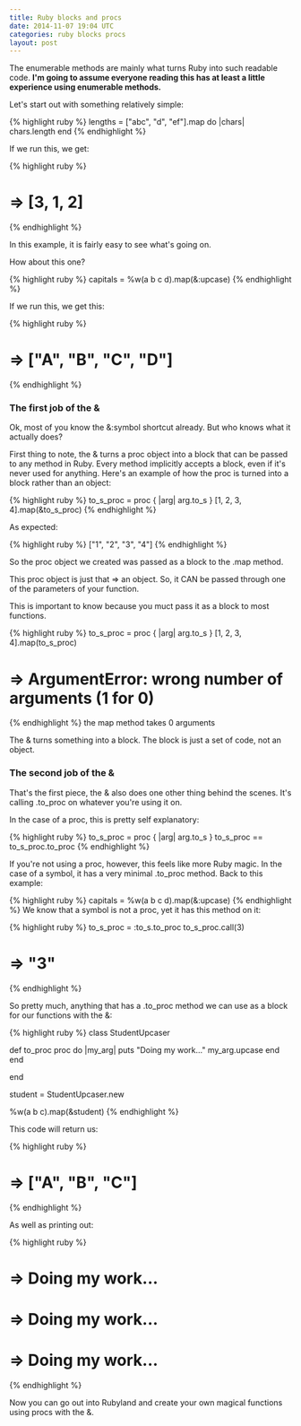 ```yaml
---
title: Ruby blocks and procs
date: 2014-11-07 19:04 UTC
categories: ruby blocks procs
layout: post
---
```

The enumerable methods are mainly what turns Ruby into such readable code. **I'm going to assume everyone reading this has at least a little experience using enumerable methods.**

Let's start out with something relatively simple:

{% highlight ruby %}
lengths = ["abc", "d", "ef"].map do |chars|
  chars.length
end
{% endhighlight %}

If we run this, we get:

{% highlight ruby %}
# => [3, 1, 2]
{% endhighlight %}

In this example, it is fairly easy to see what's going on.

How about this one?

{% highlight ruby %}
capitals = %w(a b c d).map(&:upcase)
{% endhighlight %}

If we run this, we get this:

{% highlight ruby %}
# => ["A", "B", "C", "D"]
{% endhighlight %}

### The first job of the &

Ok, most of you know the &:symbol shortcut already.
But who knows what it actually does?

First thing to note, the & turns a proc object into a block that can be passed to any method in Ruby.
Every method implicitly accepts a block, even if it's never used for anything.
Here's an example of how the proc is turned into a block rather than an object:

{% highlight ruby %}
to_s_proc = proc { |arg| arg.to_s }
[1, 2, 3, 4].map(&to_s_proc)
{% endhighlight %}

As expected:

{% highlight ruby %}
["1", "2", "3", "4"]
{% endhighlight %}

So the proc object we created was passed as a block to the .map method.

This proc object is just that => an object. So, it CAN be passed through one of the parameters of your function.

This is important to know because you muct pass it as a block to most functions.

{% highlight ruby %}
to_s_proc = proc { |arg| arg.to_s }
[1, 2, 3, 4].map(to_s_proc)

# => ArgumentError: wrong number of arguments (1 for 0)
{% endhighlight %}
the map method takes 0 arguments

The & turns something into a block. The block is just a set of code, not an object.

### The second job of the &

That's the first piece, the & also does one other thing behind the scenes.
It's calling .to_proc on whatever you're using it on.

In the case of a proc, this is pretty self explanatory:

{% highlight ruby %}
to_s_proc = proc { |arg| arg.to_s }
to_s_proc == to_s_proc.to_proc
{% endhighlight %}

If you're not using a proc, however, this feels like more Ruby magic.
In the case of a symbol, it has a very minimal .to_proc method.
Back to this example:

{% highlight ruby %}
capitals = %w(a b c d).map(&:upcase)
{% endhighlight %}
We know that a symbol is not a proc, yet it has this method on it:

{% highlight ruby %}
to_s_proc = :to_s.to_proc
to_s_proc.call(3)

# => "3"
{% endhighlight %}

So pretty much, anything that has a .to_proc method we can use as a block for our functions with the &:

{% highlight ruby %}
class StudentUpcaser

  def to_proc
    proc do |my_arg|
      puts "Doing my work..."
      my_arg.upcase
    end
  end

end

student = StudentUpcaser.new

%w(a b c).map(&student)
{% endhighlight %}

This code will return us:

{% highlight ruby %}
# => ["A", "B", "C"]
{% endhighlight %}

As well as printing out:

{% highlight ruby %}
# => Doing my work...
# => Doing my work...
# => Doing my work...
{% endhighlight %}

Now you can go out into Rubyland and create your own magical functions using procs with the &.
